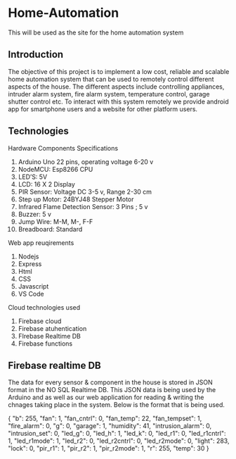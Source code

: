 # Home-Automation
This will be used as the site for the home automation system


## Introduction

The objective of this project is to implement a low cost, reliable and scalable home automation 
system that can be used to remotely control different aspects of the house. The different aspects 
include controlling appliances, intruder alarm system, fire alarm system, temperature control, 
garage shutter control etc.
To interact with this system remotely we provide android app for smartphone users and a 
website for other platform users. 

## Technologies

Hardware Components Specifications 
1. Arduino Uno 22 pins, operating voltage 6-20 v 
2. NodeMCU: Esp8266 CPU 
3. LED’S: 5V 
4. LCD: 16 X 2 Display 
5. PIR Sensor: Voltage DC 3-5 v, Range 2-30 cm 
6. Step up Motor:  24BYJ48 Stepper Motor 
7. Infrared Flame Detection Sensor:  3 Pins ; 5 v 
8. Buzzer: 5 v 
9. Jump Wire: M-M, M-, F-F 
10. Breadboard: Standard 

Web app reuqirements
1. Nodejs
2. Express
3. Html
4. CSS
5. Javascript
6. VS Code

Cloud technologies used
1. Firebase cloud
2. Firebase atuhentication
3. FIrebase Realtime DB
4. Firebase functions

## Firebase realtime DB 

The data for every sensor & component in the house is stored in JSON format in the NO SQL Realtime DB. This JSON data is being used by the Arduino and as well as our web application for reading & writing the chnages taking place in the system. Below is the format that is being used.

{
  "b": 255,
  "fan": 1,
  "fan_cntrl": 0,
  "fan_temp": 22,
  "fan_tempset": 1,
  "fire_alarm": 0,
  "g": 0,
  "garage": 1,
  "humidity": 41,
  "intrusion_alarm": 0,
  "intrusion_set": 0,
  "led_g": 0,
  "led_h": 1,
  "led_k": 0,
  "led_r1": 0,
  "led_r1cntrl": 1,
  "led_r1mode": 1,
  "led_r2": 0,
  "led_r2cntrl": 0,
  "led_r2mode": 0,
  "light": 283,
  "lock": 0,
  "pir_r1": 1,
  "pir_r2": 1,
  "pir_r2mode": 1,
  "r": 255,
  "temp": 30
}
